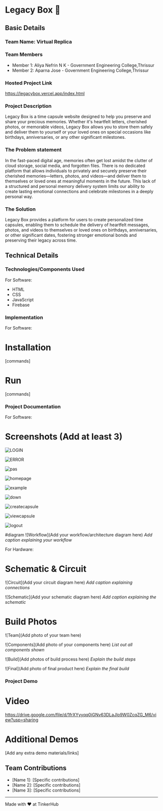 

# Legacy Box 🎯


## Basic Details
### Team Name: Virtual Replica


### Team Members
- Member 1: Aliya Nefrin N K - Government Engineering College,Thrissur
- Member 2: Aparna Jose - Government Engineering College,Thrissur


### Hosted Project Link
https://legacybox.vercel.app/index.html

### Project Description
Legacy Box is a time capsule website designed to help you preserve and share your precious memories. Whether it's heartfelt letters, cherished photos, or memorable videos, Legacy Box allows you to store them safely and deliver them to yourself or your loved ones on special occasions like birthdays, anniversaries, or any other significant milestones.

### The Problem statement
In the fast-paced digital age, memories often get lost amidst the clutter of cloud storage, social media, and forgotten files. There is no dedicated platform that allows individuals to privately and securely preserve their cherished memories—letters, photos, and videos—and deliver them to themselves or loved ones at meaningful moments in the future. This lack of a structured and personal memory delivery system limits our ability to create lasting emotional connections and celebrate milestones in a deeply personal way.

### The Solution
Legacy Box provides a platform for users to create personalized time capsules, enabling them to schedule the delivery of heartfelt messages, photos, and videos to themselves or loved ones on birthdays, anniversaries, or other significant dates, fostering stronger emotional bonds and preserving their legacy across time.

## Technical Details
### Technologies/Components Used
For Software:
- HTML
- CSS
- JavaScript
- Firebase


### Implementation
For Software:
# Installation
[commands]

# Run
[commands]

### Project Documentation
For Software:

# Screenshots (Add at least 3)

![LOGIN](https://github.com/user-attachments/assets/fa7dcf48-890b-440d-80fa-1cf8d149b30c)


![ERROR](https://github.com/user-attachments/assets/8713888d-9fa3-49da-ae1d-d9ff57a55f26)


![pas](https://github.com/user-attachments/assets/af0f6444-da05-4915-8232-96248466f1ec)

![homepage](https://github.com/user-attachments/assets/98dd07d3-61c0-4d6b-8a4a-418521bd2756)


![example](https://github.com/user-attachments/assets/7a8938fb-8670-4c75-ba8d-1e8cd1006c5d)


![down](https://github.com/user-attachments/assets/01cbc0f5-7c85-433b-b6c4-2d8a07c595a1)

![createcapsule](https://github.com/user-attachments/assets/24eff62b-e683-4a33-ab55-314f67ba8d4a)

![viewcapsule](https://github.com/user-attachments/assets/4c0f71d9-faed-47ca-a6c1-d9e7cc859390)

![logout](https://github.com/user-attachments/assets/5dbc680d-dcea-45ef-8392-35a2ea91d88e)

#diagram
![Workflow](Add your workflow/architecture diagram here)
*Add caption explaining your workflow*

For Hardware:

# Schematic & Circuit
![Circuit](Add your circuit diagram here)
*Add caption explaining connections*

![Schematic](Add your schematic diagram here)
*Add caption explaining the schematic*

# Build Photos
![Team](Add photo of your team here)


![Components](Add photo of your components here)
*List out all components shown*

![Build](Add photos of build process here)
*Explain the build steps*

![Final](Add photo of final product here)
*Explain the final build*

### Project Demo
# Video
https://drive.google.com/file/d/1frXYyyqq0iGNv63DLaJlo9W0ZcqZG_M6/view?usp=sharing

# Additional Demos
[Add any extra demo materials/links]

## Team Contributions
- [Name 1]: [Specific contributions]
- [Name 2]: [Specific contributions]
- [Name 3]: [Specific contributions]

---
Made with ❤️ at TinkerHub




